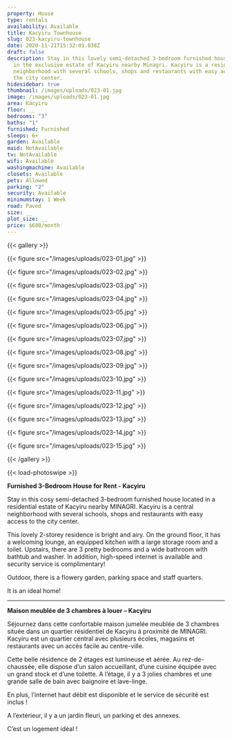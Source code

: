 ```yaml
---
property: House
type: rentals
availability: Available
title: Kacyiru Townhouse
slug: 023-kacyiru-townhouse
date: 2020-11-21T15:32:01.838Z
draft: false
description: Stay in this lovely semi-detached 3-bedroom furnished house located
  in the exclusive estate of Kacyiru nearby Minagri. Kacyiru is a residential
  neighborhood with several schools, shops and restaurants with easy access to
  the city center.
hidesidebar: true
thumbnail: /images/uploads/023-01.jpg
image: /images/uploads/023-01.jpg
area: Kacyiru
floor: __
bedrooms: "3"
baths: "1"
furnished: Furnished
sleeps: 6+
garden: Available
maid: NotAvailable
tv: NotAvailable
wifi: Available
washingmachine: Available
closets: Available
pets: Allowed
parking: "2"
security: Available
minimumstay: 1 Week
road: Paved
size: __
plot_size: __
price: $600/month
---
```

{{< gallery >}}

{{< figure src="/images/uploads/023-01.jpg" >}}

{{< figure src="/images/uploads/023-02.jpg" >}}

{{< figure src="/images/uploads/023-03.jpg" >}}

{{< figure src="/images/uploads/023-04.jpg" >}}

{{< figure src="/images/uploads/023-05.jpg" >}}

{{< figure src="/images/uploads/023-06.jpg" >}}

{{< figure src="/images/uploads/023-07.jpg" >}}

{{< figure src="/images/uploads/023-08.jpg" >}}

{{< figure src="/images/uploads/023-09.jpg" >}}

{{< figure src="/images/uploads/023-10.jpg" >}}

{{< figure src="/images/uploads/023-11.jpg" >}}

{{< figure src="/images/uploads/023-12.jpg" >}}

{{< figure src="/images/uploads/023-13.jpg" >}}

{{< figure src="/images/uploads/023-14.jpg" >}}

{{< figure src="/images/uploads/023-15.jpg" >}}

{{< /gallery >}}

{{< load-photoswipe >}}

**Furnished 3-Bedroom House for Rent - Kacyiru**

Stay in this cosy semi-detached 3-bedroom furnished house located in a residential estate of Kacyiru nearby MINAGRI. Kacyiru is a central neighborhood with several schools, shops and restaurants with easy access to the city center.

This lovely 2-storey residence is bright and airy. On the ground floor, it has a welcoming lounge, an equipped kitchen with a large storage room and a toilet. Upstairs, there are 3 pretty bedrooms and a wide bathroom with bathtub and washer. In addition, high-speed internet is available and security service is complimentary!

Outdoor, there is a flowery garden, parking space and staff quarters.

It is an ideal home!

---

**Maison meublée de 3 chambres à louer – Kacyiru**

Séjournez dans cette confortable maison jumelée meublée de 3 chambres située dans un quartier résidentiel de Kacyiru à proximité de MINAGRI. Kacyiru est un quartier central avec plusieurs écoles, magasins et restaurants avec un accès facile au centre-ville.

Cette belle résidence de 2 étages est lumineuse et aérée. Au rez-de-chaussée, elle dispose d’un salon accueillant, d’une cuisine équipée avec un grand stock et d’une toilette. A l’étage, il y a 3 jolies chambres et une grande salle de bain avec baignoire et lave-linge.

En plus, l’internet haut débit est disponible et le service de sécurité est inclus !

A l’extérieur, il y a un jardin fleuri, un parking et des annexes.

C’est un logement idéal !